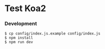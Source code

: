 # Test Koa2

### Development

```
$ cp config/index.js.example config/index.js
$ npm install
$ npm run dev
```
